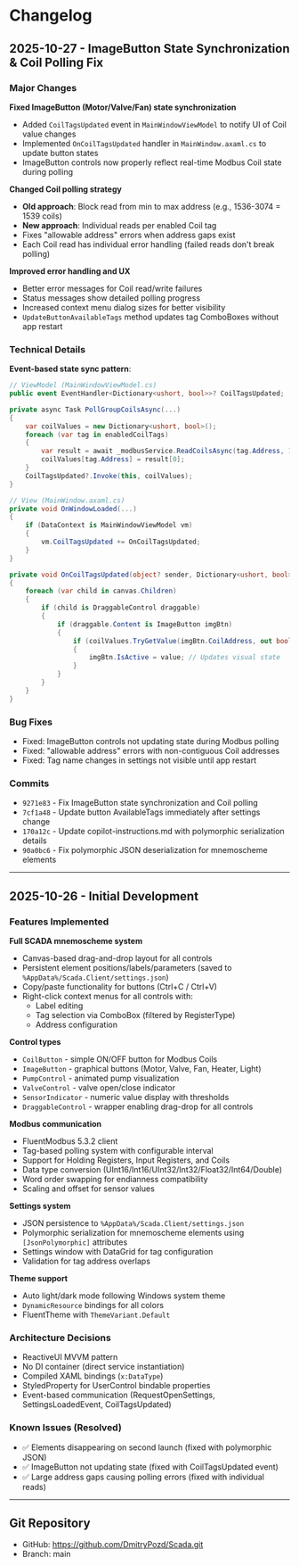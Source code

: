 # Changelog

## 2025-10-27 - ImageButton State Synchronization & Coil Polling Fix

### Major Changes

**Fixed ImageButton (Motor/Valve/Fan) state synchronization**
- Added `CoilTagsUpdated` event in `MainWindowViewModel` to notify UI of Coil value changes
- Implemented `OnCoilTagsUpdated` handler in `MainWindow.axaml.cs` to update button states
- ImageButton controls now properly reflect real-time Modbus Coil state during polling

**Changed Coil polling strategy**
- **Old approach**: Block read from min to max address (e.g., 1536-3074 = 1539 coils)
- **New approach**: Individual reads per enabled Coil tag
- Fixes "allowable address" errors when address gaps exist
- Each Coil read has individual error handling (failed reads don't break polling)

**Improved error handling and UX**
- Better error messages for Coil read/write failures
- Status messages show detailed polling progress
- Increased context menu dialog sizes for better visibility
- `UpdateButtonAvailableTags` method updates tag ComboBoxes without app restart

### Technical Details

**Event-based state sync pattern**:
```csharp
// ViewModel (MainWindowViewModel.cs)
public event EventHandler<Dictionary<ushort, bool>>? CoilTagsUpdated;

private async Task PollGroupCoilsAsync(...)
{
    var coilValues = new Dictionary<ushort, bool>();
    foreach (var tag in enabledCoilTags)
    {
        var result = await _modbusService.ReadCoilsAsync(tag.Address, 1);
        coilValues[tag.Address] = result[0];
    }
    CoilTagsUpdated?.Invoke(this, coilValues);
}

// View (MainWindow.axaml.cs)
private void OnWindowLoaded(...)
{
    if (DataContext is MainWindowViewModel vm)
    {
        vm.CoilTagsUpdated += OnCoilTagsUpdated;
    }
}

private void OnCoilTagsUpdated(object? sender, Dictionary<ushort, bool> coilValues)
{
    foreach (var child in canvas.Children)
    {
        if (child is DraggableControl draggable)
        {
            if (draggable.Content is ImageButton imgBtn)
            {
                if (coilValues.TryGetValue(imgBtn.CoilAddress, out bool value))
                {
                    imgBtn.IsActive = value; // Updates visual state
                }
            }
        }
    }
}
```

### Bug Fixes
- Fixed: ImageButton controls not updating state during Modbus polling
- Fixed: "allowable address" errors with non-contiguous Coil addresses
- Fixed: Tag name changes in settings not visible until app restart

### Commits
- `9271e83` - Fix ImageButton state synchronization and Coil polling
- `7cf1a48` - Update button AvailableTags immediately after settings change
- `170a12c` - Update copilot-instructions.md with polymorphic serialization details
- `90a0bc6` - Fix polymorphic JSON deserialization for mnemoscheme elements

---

## 2025-10-26 - Initial Development

### Features Implemented

**Full SCADA mnemoscheme system**
- Canvas-based drag-and-drop layout for all controls
- Persistent element positions/labels/parameters (saved to `%AppData%/Scada.Client/settings.json`)
- Copy/paste functionality for buttons (Ctrl+C / Ctrl+V)
- Right-click context menus for all controls with:
  - Label editing
  - Tag selection via ComboBox (filtered by RegisterType)
  - Address configuration

**Control types**
- `CoilButton` - simple ON/OFF button for Modbus Coils
- `ImageButton` - graphical buttons (Motor, Valve, Fan, Heater, Light)
- `PumpControl` - animated pump visualization
- `ValveControl` - valve open/close indicator
- `SensorIndicator` - numeric value display with thresholds
- `DraggableControl` - wrapper enabling drag-drop for all controls

**Modbus communication**
- FluentModbus 5.3.2 client
- Tag-based polling system with configurable interval
- Support for Holding Registers, Input Registers, and Coils
- Data type conversion (UInt16/Int16/UInt32/Int32/Float32/Int64/Double)
- Word order swapping for endianness compatibility
- Scaling and offset for sensor values

**Settings system**
- JSON persistence to `%AppData%/Scada.Client/settings.json`
- Polymorphic serialization for mnemoscheme elements using `[JsonPolymorphic]` attributes
- Settings window with DataGrid for tag configuration
- Validation for tag address overlaps

**Theme support**
- Auto light/dark mode following Windows system theme
- `DynamicResource` bindings for all colors
- FluentTheme with `ThemeVariant.Default`

### Architecture Decisions
- ReactiveUI MVVM pattern
- No DI container (direct service instantiation)
- Compiled XAML bindings (`x:DataType`)
- StyledProperty for UserControl bindable properties
- Event-based communication (RequestOpenSettings, SettingsLoadedEvent, CoilTagsUpdated)

### Known Issues (Resolved)
- ✅ Elements disappearing on second launch (fixed with polymorphic JSON)
- ✅ ImageButton not updating state (fixed with CoilTagsUpdated event)
- ✅ Large address gaps causing polling errors (fixed with individual reads)

---

## Git Repository
- GitHub: https://github.com/DmitryPozd/Scada.git
- Branch: main
